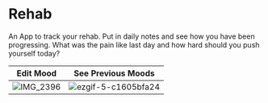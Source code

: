 

# Rehab

An App to track your rehab. Put in daily notes and see how you have been progressing. What was the pain like last day and how hard should you push yourself today? 

Edit Mood            |  See Previous Moods
:-------------------------:|:-------------------------:
![IMG_2396](https://github.com/ali-ahsan-ali/Rehab/assets/47680736/118299c9-6b67-454d-855d-788c3767ee8c)  | ![ezgif-5-c1605bfa24](https://github.com/ali-ahsan-ali/Rehab/assets/47680736/14736bbf-4042-4c46-8b5d-99a8043c1133)
